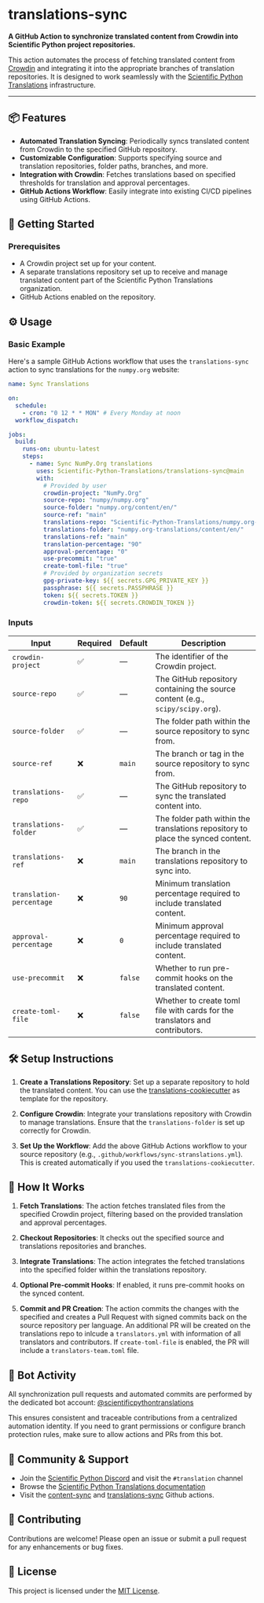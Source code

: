 # translations-sync

**A GitHub Action to synchronize translated content from Crowdin into Scientific Python project repositories.**

This action automates the process of fetching translated content from [Crowdin](https://crowdin.com/) and integrating it into the appropriate branches of translation repositories. It is designed to work seamlessly with the [Scientific Python Translations](https://scientific-python-translations.github.io/) infrastructure.

---

## 📦 Features

- **Automated Translation Syncing**: Periodically syncs translated content from Crowdin to the specified GitHub repository.
- **Customizable Configuration**: Supports specifying source and translation repositories, folder paths, branches, and more.
- **Integration with Crowdin**: Fetches translations based on specified thresholds for translation and approval percentages.
- **GitHub Actions Workflow**: Easily integrate into existing CI/CD pipelines using GitHub Actions.

## 🚀 Getting Started

### Prerequisites

- A Crowdin project set up for your content.
- A separate translations repository set up to receive and manage translated content part of the Scientific Python Translations organization.
- GitHub Actions enabled on the repository.

## ⚙️ Usage

### Basic Example

Here's a sample GitHub Actions workflow that uses the `translations-sync` action to sync translations for the `numpy.org` website:

```yaml
name: Sync Translations

on:
  schedule:
    - cron: "0 12 * * MON" # Every Monday at noon
  workflow_dispatch:

jobs:
  build:
    runs-on: ubuntu-latest
    steps:
      - name: Sync NumPy.Org translations
        uses: Scientific-Python-Translations/translations-sync@main
        with:
          # Provided by user
          crowdin-project: "NumPy.Org"
          source-repo: "numpy/numpy.org"
          source-folder: "numpy.org/content/en/"
          source-ref: "main"
          translations-repo: "Scientific-Python-Translations/numpy.org-translations"
          translations-folder: "numpy.org-translations/content/en/"
          translations-ref: "main"
          translation-percentage: "90"
          approval-percentage: "0"
          use-precommit: "true"
          create-toml-file: "true"
          # Provided by organization secrets
          gpg-private-key: ${{ secrets.GPG_PRIVATE_KEY }}
          passphrase: ${{ secrets.PASSPHRASE }}
          token: ${{ secrets.TOKEN }}
          crowdin-token: ${{ secrets.CROWDIN_TOKEN }}
```

### Inputs

| Input                    | Required | Default | Description                                                                     |
| ------------------------ | -------- | ------- | ------------------------------------------------------------------------------- |
| `crowdin-project`        | ✅       | —       | The identifier of the Crowdin project.                                          |
| `source-repo`            | ✅       | —       | The GitHub repository containing the source content (e.g., `scipy/scipy.org`).  |
| `source-folder`          | ✅       | —       | The folder path within the source repository to sync from.                      |
| `source-ref`             | ❌       | `main`  | The branch or tag in the source repository to sync from.                        |
| `translations-repo`      | ✅       | —       | The GitHub repository to sync the translated content into.                      |
| `translations-folder`    | ✅       | —       | The folder path within the translations repository to place the synced content. |
| `translations-ref`       | ❌       | `main`  | The branch in the translations repository to sync into.                         |
| `translation-percentage` | ❌       | `90`    | Minimum translation percentage required to include translated content.          |
| `approval-percentage`    | ❌       | `0`     | Minimum approval percentage required to include translated content.             |
| `use-precommit`          | ❌       | `false` | Whether to run pre-commit hooks on the translated content.                      |
| `create-toml-file`       | ❌       | `false` | Whether to create toml file with cards for the translators and contributors.    |

## 🛠️ Setup Instructions

1. **Create a Translations Repository**: Set up a separate repository to hold the translated content. You can use the [translations-cookiecutter](https://github.com/Scientific-Python-Translations/translations-cookiecutter) as template for the repository.

2. **Configure Crowdin**: Integrate your translations repository with Crowdin to manage translations. Ensure that the `translations-folder` is set up correctly for Crowdin.

3. **Set Up the Workflow**: Add the above GitHub Actions workflow to your source repository (e.g., `.github/workflows/sync-stranslations.yml`). This is created automatically if you used the `translations-cookiecutter`.

## 🔄 How It Works

1. **Fetch Translations**: The action fetches translated files from the specified Crowdin project, filtering based on the provided translation and approval percentages.

2. **Checkout Repositories**: It checks out the specified source and translations repositories and branches.

3. **Integrate Translations**: The action integrates the fetched translations into the specified folder within the translations repository.

4. **Optional Pre-commit Hooks**: If enabled, it runs pre-commit hooks on the synced content.

5. **Commit and PR Creation**: The action commits the changes with the specified and creates a Pull Request with signed commits back on the source repository per language. An additional PR will be created on the translations repo to inlcude a `translators.yml` with information of all translators and contributors. If `create-toml-file` is enabled, the PR will include a `translators-team.toml` file.

## 🤖 Bot Activity

All synchronization pull requests and automated commits are performed by the dedicated bot account:
[@scientificpythontranslations](https://github.com/scientificpythontranslations)

This ensures consistent and traceable contributions from a centralized automation identity.
If you need to grant permissions or configure branch protection rules, make sure to allow actions and PRs from this bot.

## 🙌 Community & Support

- Join the [Scientific Python Discord](https://scientific-python.org/community/) and visit the `#translation` channel
- Browse the [Scientific Python Translations documentation](https://scientific-python-translations.github.io/docs/)
- Visit the [content-sync](https://github.com/Scientific-Python-Translations/content-sync) and [translations-sync](https://github.com/Scientific-Python-Translations/translations-sync) Github actions.

## 🤝 Contributing

Contributions are welcome! Please open an issue or submit a pull request for any enhancements or bug fixes.

## 📄 License

This project is licensed under the [MIT License](LICENSE.txt).

